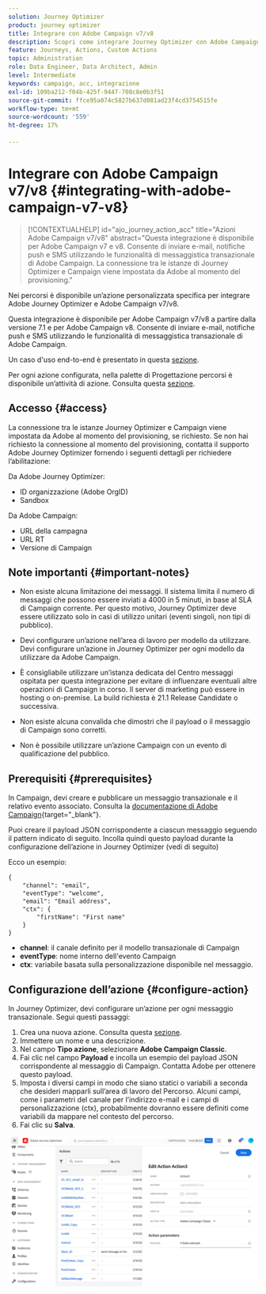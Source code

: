 ```yaml
---
solution: Journey Optimizer
product: journey optimizer
title: Integrare con Adobe Campaign v7/v8
description: Scopri come integrare Journey Optimizer con Adobe Campaign v7/v8
feature: Journeys, Actions, Custom Actions
topic: Administration
role: Data Engineer, Data Architect, Admin
level: Intermediate
keywords: campaign, acc, integrazione
exl-id: 109ba212-f04b-425f-9447-708c8e0b3f51
source-git-commit: ffce95a074c5827b637d081ad23f4cd3754515fe
workflow-type: tm+mt
source-wordcount: '559'
ht-degree: 17%

---
```


# Integrare con Adobe Campaign v7/v8 {#integrating-with-adobe-campaign-v7-v8}

>[!CONTEXTUALHELP]
>id="ajo_journey_action_acc"
>title="Azioni Adobe Campaign v7/v8"
>abstract="Questa integrazione è disponibile per Adobe Campaign v7 e v8. Consente di inviare e-mail, notifiche push e SMS utilizzando le funzionalità di messaggistica transazionale di Adobe Campaign. La connessione tra le istanze di Journey Optimizer e Campaign viene impostata da Adobe al momento del provisioning."

Nei percorsi è disponibile un’azione personalizzata specifica per integrare Adobe Journey Optimizer e Adobe Campaign v7/v8.

Questa integrazione è disponibile per Adobe Campaign v7/v8 a partire dalla versione 7.1 e per Adobe Campaign v8. Consente di inviare e-mail, notifiche push e SMS utilizzando le funzionalità di messaggistica transazionale di Adobe Campaign.

Un caso d&#39;uso end-to-end è presentato in questa [sezione](../building-journeys/ajo-ac.md).

Per ogni azione configurata, nella palette di Progettazione percorsi è disponibile un’attività di azione. Consulta questa [sezione](../building-journeys/using-adobe-campaign-v7-v8.md).

## Accesso {#access}

La connessione tra le istanze Journey Optimizer e Campaign viene impostata da Adobe al momento del provisioning, se richiesto. Se non hai richiesto la connessione al momento del provisioning, contatta il supporto Adobe Journey Optimizer fornendo i seguenti dettagli per richiedere l’abilitazione:

Da Adobe Journey Optimizer:

* ID organizzazione (Adobe OrgID)
* Sandbox

Da Adobe Campaign:

* URL della campagna
* URL RT
* Versione di Campaign

## Note importanti {#important-notes}

* Non esiste alcuna limitazione dei messaggi. Il sistema limita il numero di messaggi che possono essere inviati a 4000 in 5 minuti, in base al SLA di Campaign corrente. Per questo motivo, Journey Optimizer deve essere utilizzato solo in casi di utilizzo unitari (eventi singoli, non tipi di pubblico).

* Devi configurare un’azione nell’area di lavoro per modello da utilizzare. Devi configurare un’azione in Journey Optimizer per ogni modello da utilizzare da Adobe Campaign.

* È consigliabile utilizzare un’istanza dedicata del Centro messaggi ospitata per questa integrazione per evitare di influenzare eventuali altre operazioni di Campaign in corso. Il server di marketing può essere in hosting o on-premise. La build richiesta è 21.1 Release Candidate o successiva.

* Non esiste alcuna convalida che dimostri che il payload o il messaggio di Campaign sono corretti.

* Non è possibile utilizzare un’azione Campaign con un evento di qualificazione del pubblico.

## Prerequisiti {#prerequisites}

In Campaign, devi creare e pubblicare un messaggio transazionale e il relativo evento associato. Consulta la [documentazione di Adobe Campaign](https://experienceleague.adobe.com/docs/campaign-classic/using/transactional-messaging/introduction/about-transactional-messaging.html?lang=it#transactional-messaging){target="_blank"}.

Puoi creare il payload JSON corrispondente a ciascun messaggio seguendo il pattern indicato di seguito. Incolla quindi questo payload durante la configurazione dell’azione in Journey Optimizer (vedi di seguito)

Ecco un esempio:

```
{
    "channel": "email",
    "eventType": "welcome",
    "email": "Email address",
    "ctx": {
        "firstName": "First name"
    }
}
```

* **channel**: il canale definito per il modello transazionale di Campaign
* **eventType**: nome interno dell&#39;evento Campaign
* **ctx**: variabile basata sulla personalizzazione disponibile nel messaggio.

## Configurazione dell’azione {#configure-action}

In Journey Optimizer, devi configurare un’azione per ogni messaggio transazionale. Segui questi passaggi:

1. Crea una nuova azione. Consulta questa [sezione](../action/action.md).
1. Immettere un nome e una descrizione.
1. Nel campo **Tipo azione**, selezionare **Adobe Campaign Classic**.
1. Fai clic nel campo **Payload** e incolla un esempio del payload JSON corrispondente al messaggio di Campaign. Contatta Adobe per ottenere questo payload.
1. Imposta i diversi campi in modo che siano statici o variabili a seconda che desideri mapparli sull’area di lavoro del Percorso. Alcuni campi, come i parametri del canale per l’indirizzo e-mail e i campi di personalizzazione (ctx), probabilmente dovranno essere definiti come variabili da mappare nel contesto del percorso.
1. Fai clic su **Salva**.

![](assets/accintegration1.png)